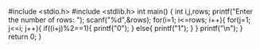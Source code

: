 
#include <stdio.h>
#include <stdlib.h>
int main()
{
    int i,j,rows;
    printf("Enter the number of rows: ");
    scanf("%d",&rows);
    for(i=1; i<=rows; i++){
  for(j=1; j<=i; j++){
  if((i+j)%2==1){
     printf("0");
  }
  else{
      printf("1");
  }
}
printf("\n");
    }
    return 0;
}
